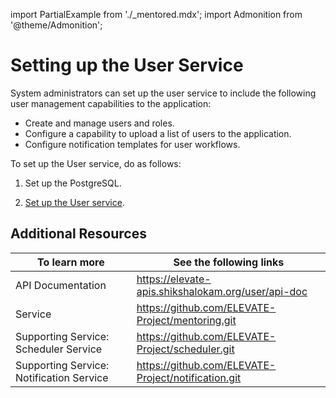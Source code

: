 import PartialExample from './_mentored.mdx';
import Admonition from '@theme/Admonition';

# Setting up the User Service

System administrators can set up the user service to include the following user management capabilities to the application:

* Create and manage users and roles.
* Configure a capability to upload a list of users to the application.
* Configure notification templates for user workflows.

To set up the User service, do as follows:

1. Set up the PostgreSQL.

2. [Set up the User service](https://github.com/ELEVATE-Project/user/blob/master/README.md).

## Additional Resources

|To learn more| See the following links|
|--------------|-----------|
|API Documentation|https://elevate-apis.shikshalokam.org/user/api-doc|
|<PartialExample mentored /> Service|https://github.com/ELEVATE-Project/mentoring.git|
|Supporting Service: Scheduler Service|https://github.com/ELEVATE-Project/scheduler.git|
|Supporting Service: Notification Service|https://github.com/ELEVATE-Project/notification.git|
